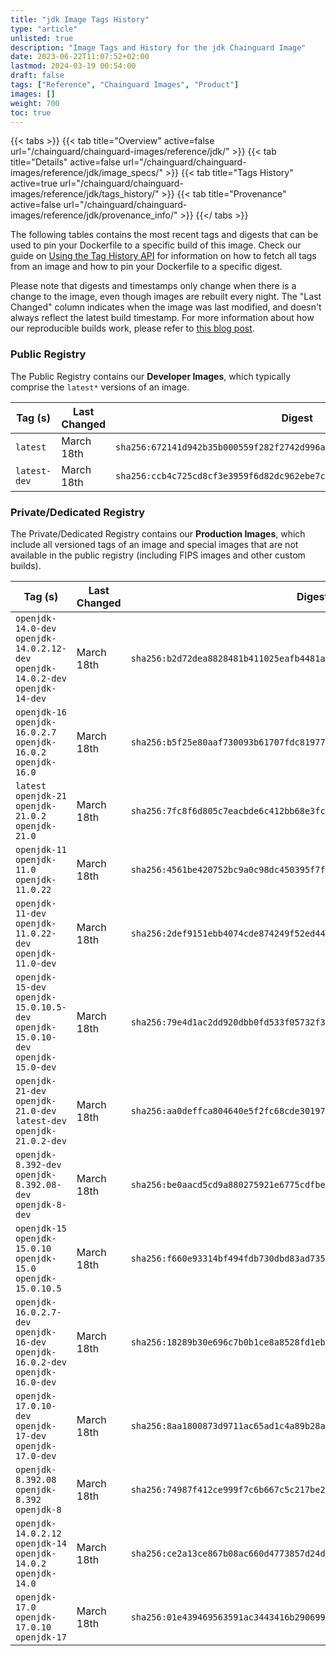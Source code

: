 ```yaml
---
title: "jdk Image Tags History"
type: "article"
unlisted: true
description: "Image Tags and History for the jdk Chainguard Image"
date: 2023-06-22T11:07:52+02:00
lastmod: 2024-03-19 00:54:00
draft: false
tags: ["Reference", "Chainguard Images", "Product"]
images: []
weight: 700
toc: true
---
```


{{< tabs >}}
{{< tab title="Overview" active=false url="/chainguard/chainguard-images/reference/jdk/" >}}
{{< tab title="Details" active=false url="/chainguard/chainguard-images/reference/jdk/image_specs/" >}}
{{< tab title="Tags History" active=true url="/chainguard/chainguard-images/reference/jdk/tags_history/" >}}
{{< tab title="Provenance" active=false url="/chainguard/chainguard-images/reference/jdk/provenance_info/" >}}
{{</ tabs >}}

The following tables contains the most recent tags and digests that can be used to pin your Dockerfile to a specific build of this image. Check our guide on [Using the Tag History API](/chainguard/chainguard-images/using-the-tag-history-api/) for information on how to fetch all tags from an image and how to pin your Dockerfile to a specific digest.

Please note that digests and timestamps only change when there is a change to the image, even though images are rebuilt every night. The "Last Changed" column indicates when the image was last modified, and doesn't always reflect the latest build timestamp. For more information about how our reproducible builds work, please refer to [this blog post](https://www.chainguard.dev/unchained/reproducing-chainguards-reproducible-image-builds).

### Public Registry
The Public Registry contains our **Developer Images**, which typically comprise the `latest*` versions of an image.

| Tag (s)       | Last Changed | Digest                                                                    |
|---------------|--------------|---------------------------------------------------------------------------|
|  `latest`     | March 18th   | `sha256:672141d942b35b000559f282f2742d996a1619228e8ef1c55cc2f2cdf0a39bc7` |
|  `latest-dev` | March 18th   | `sha256:ccb4c725cd8cf3e3959f6d82dc962ebe7cee165525c71f00f5a5a62ec62cc933` |


### Private/Dedicated Registry
The Private/Dedicated Registry contains our **Production Images**, which include all versioned tags of an image and special images that are not available in the public registry (including FIPS images and other custom builds).

| Tag (s)                                                                            | Last Changed | Digest                                                                    |
|------------------------------------------------------------------------------------|--------------|---------------------------------------------------------------------------|
|  `openjdk-14.0-dev` `openjdk-14.0.2.12-dev` `openjdk-14.0.2-dev` `openjdk-14-dev`  | March 18th   | `sha256:b2d72dea8828481b411025eafb4481a83ca5f2121d6199c44d551715ba802d95` |
|  `openjdk-16` `openjdk-16.0.2.7` `openjdk-16.0.2` `openjdk-16.0`                   | March 18th   | `sha256:b5f25e80aaf730093b61707fdc81977fca5d4b15d9e9f371ff7e263a20dee953` |
|  `latest` `openjdk-21` `openjdk-21.0.2` `openjdk-21.0`                             | March 18th   | `sha256:7fc8f6d805c7eacbde6c412bb68e3fc48966550b0eaf1658293d75d588f8c036` |
|  `openjdk-11` `openjdk-11.0` `openjdk-11.0.22`                                     | March 18th   | `sha256:4561be420752bc9a0c98dc450395f7fa32a5e276bfc691dd47725c702225c0d1` |
|  `openjdk-11-dev` `openjdk-11.0.22-dev` `openjdk-11.0-dev`                         | March 18th   | `sha256:2def9151ebb4074cde874249f52ed44e09a32ec3d408c75356670ca9661f54f7` |
|  `openjdk-15-dev` `openjdk-15.0.10.5-dev` `openjdk-15.0.10-dev` `openjdk-15.0-dev` | March 18th   | `sha256:79e4d1ac2dd920dbb0fd533f05732f3b63d431fe931134552e8b08ec284905f8` |
|  `openjdk-21-dev` `openjdk-21.0-dev` `latest-dev` `openjdk-21.0.2-dev`             | March 18th   | `sha256:aa0deffca804640e5f2fc68cde30197d5b67306e03d8760de1cd0e4703bd7632` |
|  `openjdk-8.392-dev` `openjdk-8.392.08-dev` `openjdk-8-dev`                        | March 18th   | `sha256:be0aacd5cd9a880275921e6775cdfbe5e2411b2d456a8a6e8c2be10dc262f62e` |
|  `openjdk-15` `openjdk-15.0.10` `openjdk-15.0` `openjdk-15.0.10.5`                 | March 18th   | `sha256:f660e93314bf494fdb730dbd83ad73569f80312b73f7beb51b29b90f93fb0617` |
|  `openjdk-16.0.2.7-dev` `openjdk-16-dev` `openjdk-16.0.2-dev` `openjdk-16.0-dev`   | March 18th   | `sha256:18289b30e696c7b0b1ce8a8528fd1eb588094dace551b61b9aea9747ba2d05f4` |
|  `openjdk-17.0.10-dev` `openjdk-17-dev` `openjdk-17.0-dev`                         | March 18th   | `sha256:8aa1800873d9711ac65ad1c4a89b28a4c42c5e53393eba1659de93a8f8d759fd` |
|  `openjdk-8.392.08` `openjdk-8.392` `openjdk-8`                                    | March 18th   | `sha256:74987f412ce999f7c6b667c5c217be2d80e1ae969d59318dfe811e601a119078` |
|  `openjdk-14.0.2.12` `openjdk-14` `openjdk-14.0.2` `openjdk-14.0`                  | March 18th   | `sha256:ce2a13ce867b08ac660d4773857d24d9465dcf69223ddcb642231bf781a20a31` |
|  `openjdk-17.0` `openjdk-17.0.10` `openjdk-17`                                     | March 18th   | `sha256:01e439469563591ac3443416b290699ef30a7788998318342f79d610de074537` |

